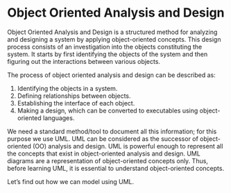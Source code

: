 # Object Oriented Analysis and Design

Object Oriented Analysis and Design is a structured method for analyzing and designing a system by applying object-oriented concepts. This design process consists of an investigation into the objects constituting the system. It starts by first identifying the objects of the system and then figuring out the interactions between various objects.

The process of object oriented analysis and design can be described as:

1. Identifying the objects in a system.
2. Defining relationships between objects.
3. Establishing the interface of each object.
4. Making a design, which can be converted to executables using object-oriented languages.

We need a standard method/tool to document all this information; for this purpose we use UML. UML can be considered as the successor of object-oriented (OO) analysis and design. UML is powerful enough to represent all the concepts that exist in object-oriented analysis and design. UML diagrams are a representation of object-oriented concepts only. Thus, before learning UML, it is essential to understand object-oriented concepts.

Let’s find out how we can model using UML.